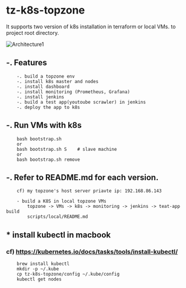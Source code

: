 # tz-k8s-topzone

It supports two version of k8s installation in terraform or local VMs.
to project root directory. 

![Architecture1](./resource/tz-k8s-topzone-env.png)

## -. Features 
```
    -. build a topzone env
    -. install k8s master and nodes
    -. install dashboard
    -. install monitoring (Prometheus, Grafana)
    -. install jenkins
    -. build a test app(youtoube scrawler) in jenkins
    -. deploy the app to k8s 
```

## -. Run VMs with k8s 
``` 
    bash bootstrap.sh
    or
    bash bootstrap.sh S    # slave machine
    or
    bash bootstrap.sh remove
``` 

## -. Refer to README.md for each version.
```
    cf) my topzone's host server priavte ip: 192.168.86.143

    - build a K8S in local topzone VMs
        topzone -> VMs -> k8s -> monitoring -> jenkins -> teat-app build
        scripts/local/README.md
```

## * install kubectl in macbook 
### cf) https://kubernetes.io/docs/tasks/tools/install-kubectl/
``` 
    brew install kubectl
    mkdir -p ~/.kube
    cp tz-k8s-topzone/config ~/.kube/config
    kubectl get nodes
```



